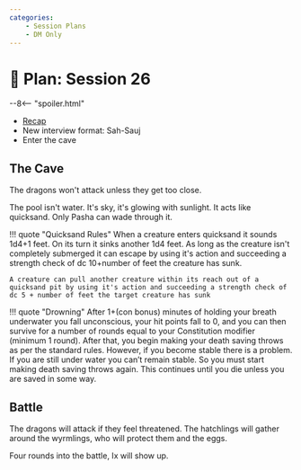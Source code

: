 ```yaml
---
categories:
    - Session Plans
    - DM Only
---
```


# 🔐 Plan: Session 26

--8<-- "spoiler.html"

- [Recap](../sessions/session-25.md)
- New interview format: Sah-Sauj
- Enter the cave

## The Cave

The dragons won't attack unless they get too close.

The pool isn't water. It's sky, it's glowing with sunlight. It acts like quicksand. Only Pasha can wade through it.

!!! quote "Quicksand Rules"
    When a creature enters quicksand it sounds 1d4+1 feet. On its turn it sinks another 1d4 feet. As long as the creature isn't completely submerged it can escape by using it's action and succeeding a strength check of dc 10+number of feet the creature has sunk.

    A creature can pull another creature within its reach out of a quicksand pit by using it's action and succeeding a strength check of dc 5 + number of feet the target creature has sunk

!!! quote "Drowning"
    After 1+(con bonus) minutes of holding your breath underwater you fall unconscious, your hit points fall to 0, and you can then survive for a number of rounds equal to your Constitution modifier (minimum 1 round). After that, you begin making your death saving throws as per the standard rules. However, if you become stable there is a problem. If you are still under water you can’t remain stable. So you must start making death saving throws again. This continues until you die unless you are saved in some way.

## Battle

The dragons will attack if they feel threatened. The hatchlings will gather around the wyrmlings, who will protect them and the eggs.

Four rounds into the battle, Ix will show up.
